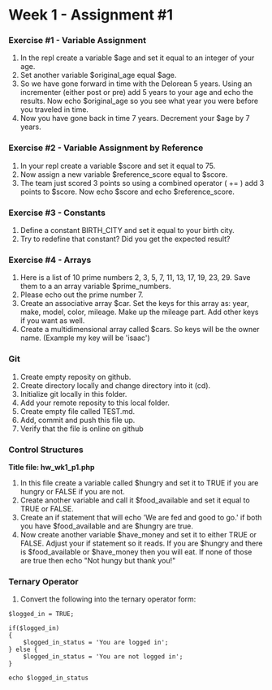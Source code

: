 # Week 1 - Assignment #1

### Exercise #1 - Variable Assignment

1. In the repl create a variable $age and set it equal to an integer of your age.
2. Set another variable $original_age equal $age.
3. So we have gone forward in time with the Delorean 5 years. Using an incrementer (either post or pre) add 5 years to your age and echo the results. Now echo $original_age so you see what year you were before you traveled in time.
4. Now you have gone back in time 7 years. Decrement your $age by 7 years.

### Exercise #2 - Variable Assignment by Reference

1. In your repl create a variable $score and set it equal to 75.
2. Now assign a new variable $reference_score equal to $score.
3. The team just scored 3 points so using a combined operator ( += ) add 3 points to $score. Now echo $score and echo $reference_score.

### Exercise #3 - Constants

1. Define a constant BIRTH_CITY and set it equal to your birth city.
2. Try to redefine that constant? Did you get the expected result?

### Exercise #4 - Arrays

1. Here is a list of 10 prime numbers 2, 3, 5, 7, 11, 13, 17, 19, 23, 29. Save them to a an array variable $prime_numbers.
2. Please echo out the prime number 7.
3. Create an associative array $car. Set the keys for this array as: year, make, model, color, mileage. Make up the mileage part. Add other keys if you want as well.
4. Create a multidimensional array called $cars. So keys will be the owner name. (Example my key will be 'isaac')

### Git

1. Create empty reposity on github.
2. Create directory locally and change directory into it (cd).
3. Initialize git locally in this folder.
4. Add your remote reposity to this local folder.
5. Create empty file called TEST.md.
6. Add, commit and push this file up.
7. Verify that the file is online on github

### Control Structures

__Title file: hw_wk1_p1.php__

1. In this file create a variable called $hungry and set it to TRUE if you are hungry or FALSE if you are not.
2. Create another variable and call it $food_available and set it equal to TRUE or FALSE.
3. Create an if statement that will echo 'We are fed and good to go.' if both you have $food_available and are $hungry are true.
4. Now create another variable $have_money and set it to either TRUE or FALSE. Adjust your if statement so it reads. If you are $hungry and there is $food_available or $have_money then you will eat. If none of those are true then echo "Not hungy but thank you!"

### Ternary Operator

1. Convert the following into the ternary operator form:

```
$logged_in = TRUE;

if($logged_in)
{
	$logged_in_status = 'You are logged in';
} else {
	$logged_in_status = 'You are not logged in';
}

echo $logged_in_status
```